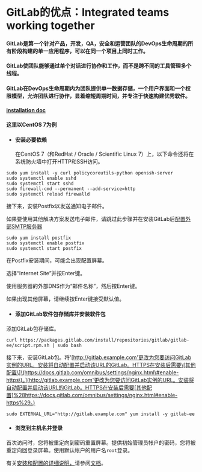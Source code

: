 # GitLab的优点：Integrated teams working together

#### GitLab是第一个针对产品，开发，QA，安全和运营团队的DevOps生命周期的所有阶段构建的单一应用程序，可以在同一个项目上同时工作。

#### GitLab使团队能够通过单个对话进行协作和工作，而不是跨不同的工具管理多个线程。

#### GitLab在DevOps生命周期内为团队提供单一数据存储，一个用户界面和一个权限模型，允许团队进行协作，显着缩短周期时间，并专注于快速构建优秀软件。

#### [installation doc](https://about.gitlab.com/installation/#)

#### 这里以CentOS 7为例

* #### 安装必要依赖

  在CentOS 7（和RedHat / Oracle / Scientific Linux 7）上，以下命令还将在系统防火墙中打开HTTP和SSH访问。

```
sudo yum install -y curl policycoreutils-python openssh-server
sudo systemctl enable sshd
sudo systemctl start sshd
sudo firewall-cmd --permanent --add-service=http
sudo systemctl reload firewalld
```

接下来，安装Postfix以发送通知电子邮件。

如果要使用其他解决方案发送电子邮件，请跳过此步骤并在安装GitLab后[配置外部SMTP服务器](https://docs.gitlab.com/omnibus/settings/smtp.html)

```
sudo yum install postfix
sudo systemctl enable postfix
sudo systemctl start postfix
```

在Postfix安装期间，可能会出现配置屏幕。

选择“Internet Site”并按Enter键。

使用服务器的外部DNS作为“邮件名称”，然后按Enter键。

如果出现其他屏幕，请继续按Enter键接受默认值。

* #### 添加GitLab软件包存储库并安装软件包

添加GitLab包存储库。

```
curl https://packages.gitlab.com/install/repositories/gitlab/gitlab-ee/script.rpm.sh | sudo bash
```

接下来，安装GitLab包。将'[http://gitlab.example.com'更改为您要访问GitLab实例的URL。安装将自动配置并启动该URL的GitLab。HTTPS在安装后需要\[其他配置\]\(https://docs.gitlab.com/omnibus/settings/nginx.html\#enable-https\)。](http://gitlab.example.com'更改为您要访问GitLab实例的URL。安装将自动配置并启动该URL的GitLab。HTTPS在安装后需要[其他配置]%28https://docs.gitlab.com/omnibus/settings/nginx.html#enable-https%29。)

```
sudo EXTERNAL_URL="http://gitlab.example.com" yum install -y gitlab-ee
```

* #### 浏览到主机名并登录

首次访问时，您将被重定向到密码重置屏幕。提供初始管理员帐户的密码，您将被重定向回登录屏幕。使用默认帐户的用户名`root`登录。

有关[安装和配置的详细说明，](https://docs.gitlab.com/omnibus/README.html#installation-and-configuration-using-omnibus-package)请参阅[文档](https://docs.gitlab.com/omnibus/README.html#installation-and-configuration-using-omnibus-package)。

